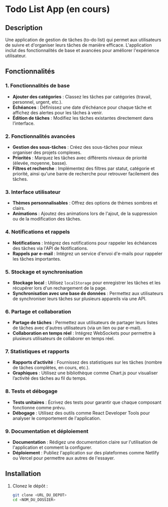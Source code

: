 # Todo List App (en cours)

## Description

Une application de gestion de tâches (to-do list) qui permet aux utilisateurs de suivre et d'organiser leurs tâches de manière efficace. L'application inclut des fonctionnalités de base et avancées pour améliorer l'expérience utilisateur.

## Fonctionnalités

### 1. Fonctionnalités de base
- **Ajouter des catégories** : Classez les tâches par catégories (travail, personnel, urgent, etc.).
- **Échéances** : Définissez une date d’échéance pour chaque tâche et affichez des alertes pour les tâches à venir.
- **Édition de tâches** : Modifiez les tâches existantes directement dans l’interface.

### 2. Fonctionnalités avancées
- **Gestion des sous-tâches** : Créez des sous-tâches pour mieux organiser des projets complexes.
- **Priorités** : Marquez les tâches avec différents niveaux de priorité (élevée, moyenne, basse).
- **Filtres et recherche** : Implémentez des filtres par statut, catégorie et priorité, ainsi qu'une barre de recherche pour retrouver facilement des tâches.

### 3. Interface utilisateur
- **Thèmes personnalisables** : Offrez des options de thèmes sombres et clairs.
- **Animations** : Ajoutez des animations lors de l'ajout, de la suppression ou de la modification des tâches.

### 4. Notifications et rappels
- **Notifications** : Intégrez des notifications pour rappeler les échéances des tâches via l'API de Notifications.
- **Rappels par e-mail** : Intégrez un service d'envoi d'e-mails pour rappeler les tâches importantes.

### 5. Stockage et synchronisation
- **Stockage local** : Utilisez `localStorage` pour enregistrer les tâches et les récupérer lors d'un rechargement de la page.
- **Synchronisation avec une base de données** : Permettez aux utilisateurs de synchroniser leurs tâches sur plusieurs appareils via une API.

### 6. Partage et collaboration
- **Partage de tâches** : Permettez aux utilisateurs de partager leurs listes de tâches avec d'autres utilisateurs (via un lien ou par e-mail).
- **Collaboration en temps réel** : Intégrez WebSockets pour permettre à plusieurs utilisateurs de collaborer en temps réel.

### 7. Statistiques et rapports
- **Rapports d’activité** : Fournissez des statistiques sur les tâches (nombre de tâches complètes, en cours, etc.).
- **Graphiques** : Utilisez une bibliothèque comme Chart.js pour visualiser l’activité des tâches au fil du temps.

### 8. Tests et débogage
- **Tests unitaires** : Écrivez des tests pour garantir que chaque composant fonctionne comme prévu.
- **Débogage** : Utilisez des outils comme React Developer Tools pour analyser le comportement de l'application.

### 9. Documentation et déploiement
- **Documentation** : Rédigez une documentation claire sur l'utilisation de l'application et comment la configurer.
- **Déploiement** : Publiez l'application sur des plateformes comme Netlify ou Vercel pour permettre aux autres de l'essayer.

## Installation

1. Clonez le dépôt :
   ```bash
   git clone <URL_DU_DEPOT>
   cd <NOM_DU_DOSSIER>
